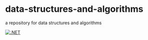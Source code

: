 # data-structures-and-algorithms
a repository for data structures and algorithms

[![.NET](https://github.com/msiyer/data-structures-and-algorithms/actions/workflows/dotnet.yml/badge.svg)](https://github.com/msiyer/data-structures-and-algorithms/actions/workflows/dotnet.yml)
